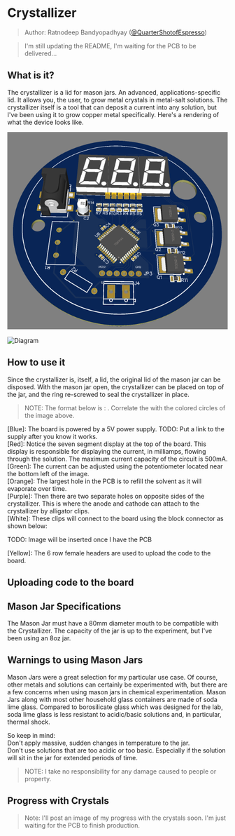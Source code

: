 # Crystallizer

> Author: Ratnodeep Bandyopadhyay ([@QuarterShotofEspresso](https://github.com/QuarterShotofEspresso))

> I'm still updating the README, I'm waiting for the PCB to be delivered...

## What is it?
The crystallizer is a lid for mason jars. An advanced, applications-specific lid. It allows you, the user, to grow metal crystals in metal-salt solutions.
The crystallizer itself is a tool that can deposit a current into any solution, but I've been using it to grow copper metal specifically.
Here's a rendering of what the device looks like.

![3D Rendering of Crystallizer](https://github.com/QuarterShotofEspresso/crystallizer/blob/master/pcb/current/images/3d_render.png)


![Diagram](https://github.com/QuarterShotofEspresso/crystallizer/blob/master/pcb/current/images/diagram.png)

## How to use it
Since the crystallizer is, itself, a lid, the original lid of the mason jar can be disposed. With the mason jar open, the crystallizer can be placed on top of the jar, and the ring
re-screwed to seal the crystallizer in place.  

> NOTE: The format below is <Color> : <Purpose>. Correlate the <Color> with the colored circles of the image above.  

[Blue]: The board is powered by a 5V power supply. TODO: Put a link to the supply after you know it works.  
[Red]: Notice the seven segment display at the top of the board. This display is responsible for displaying the current, in milliamps, flowing through the solution.
The maximum current capacity of the circuit is 500mA.  
[Green]: The current can be adjusted using the potentiometer located near the bottom left of the image.  
[Orange]: The largest hole in the PCB is to refill the solvent as it will evaporate over time.  
[Purple]: Then there are two separate holes on opposite sides of the crystallizer. This is where the anode and cathode can attach to the crystallizer by alligator clips.  
[White]: These clips will connect to the board using the block connector as shown below:  

TODO: Image will be inserted once I have the PCB  


[Yellow]: The 6 row female headers are used to upload the code to the board.


## Uploading code to the board


## Mason Jar Specifications
The Mason Jar must have a 80mm diameter mouth to be compatible with the Crystallizer. The capacity of the jar is up to the experiment, but I've been using an 8oz jar.

## Warnings to using Mason Jars
Mason Jars were a great selection for my particular use case. Of course, other metals and solutions can certainly be experimented with, but there are a few concerns
when using mason jars in chemical experimentation.
Mason Jars along with most other household glass containers are made of soda lime glass. Compared to borosilicate glass which was designed for the lab,
soda lime glass is less resistant to acidic/basic solutions and, in particular, thermal shock.  
  
So keep in mind:  
Don't apply massive, sudden changes in temperature to the jar.  
Don't use solutions that are too acidic or too basic. Especially if the solution will sit in the jar for extended periods of time.  

> NOTE: I take no responsibility for any damage caused to people or property.  


## Progress with Crystals

> Note: I'll post an image of my progress with the crystals soon. I'm just waiting for the PCB to finish production.  

